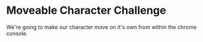 # Moveable Character Challenge

We're going to make our character move on it's own from within the chrome console.